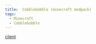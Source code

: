 ```yaml
---
title:  CobbleGobble (minecraft modpack)
tags:
  - Minecraft
  - CobbleGobble
---
```


[client](/cobbleclient)




